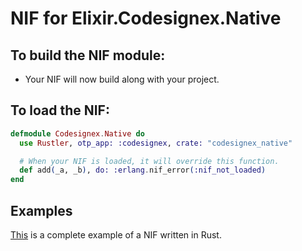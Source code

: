# NIF for Elixir.Codesignex.Native

## To build the NIF module:

- Your NIF will now build along with your project.

## To load the NIF:

```elixir
defmodule Codesignex.Native do
  use Rustler, otp_app: :codesignex, crate: "codesignex_native"

  # When your NIF is loaded, it will override this function.
  def add(_a, _b), do: :erlang.nif_error(:nif_not_loaded)
end
```

## Examples

[This](https://github.com/rusterlium/NifIo) is a complete example of a NIF written in Rust.
